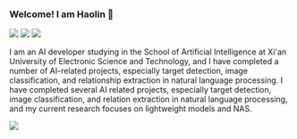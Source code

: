 ### Welcome! I am Haolin 👋
![](https://img.shields.io/badge/dynamic/json?color=blue&label=Zhihu&query=%24.data.totalSubs&url=https%3A%2F%2Fapi.spencerwoo.com%2Fsubstats%2F%3Fsource%3Dzhihu%26queryKey%3Dchen-cheng-55-98-68)
![](https://img.shields.io/badge/dynamic/json?color=ff69b4&label=bilibili&query=%24.data.totalSubs&url=https%3A%2F%2Fapi.spencerwoo.com%2Fsubstats%2F%3Fsource%3Dbilibili%26queryKey%3D455639506)
![](https://img.shields.io/badge/dynamic/json?color=important&label=weibo&query=%24.data.totalSubs&url=https%3A%2F%2Fapi.spencerwoo.com%2Fsubstats%2F%3Fsource%3Dweibo%26queryKey%3D7531158097)

I am an AI developer studying in the School of Artificial Intelligence at Xi'an University of Electronic Science and Technology, and I have completed a number of AI-related projects, especially target detection, image classification, and relationship extraction in natural language processing. I have completed several AI related projects, especially target detection, image classification, and relation extraction in natural language processing, and my current research focuses on lightweight models and NAS.
<!--
**makerlin1/makerlin1** is a ✨ _special_ ✨ repository because its `README.md` (this file) appears on your GitHub profile.

Here are some ideas to get you started:

- 🔭 I’m currently working on ...
- 🌱 I’m currently learning ...
- 👯 I’m looking to collaborate on ...
- 🤔 I’m looking for help with ...
- 💬 Ask me about ...
- 📫 How to reach me: ...
- 😄 Pronouns: ...
- ⚡ Fun fact: ...
-->
![](https://github-readme-stats.vercel.app/api?username=makerlin1)
